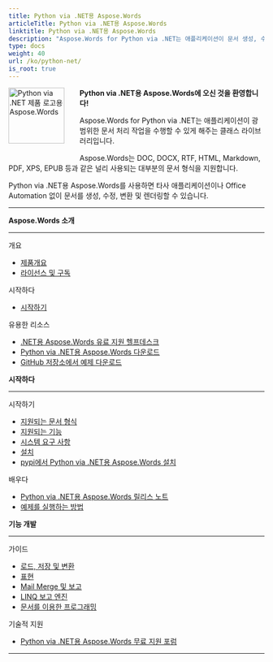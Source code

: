 ```yaml
---
title: Python via .NET용 Aspose.Words
articleTitle: Python via .NET용 Aspose.Words
linktitle: Python via .NET용 Aspose.Words
description: "Aspose.Words for Python via .NET는 애플리케이션이 문서 생성, 수정, 변환, 렌더링 등 광범위한 문서 처리 작업을 수행할 수 있도록 하는 클래스 라이브러리입니다."
type: docs
weight: 40
url: /ko/python-net/
is_root: true
---
```


<img src="/words/python-net/home_1" alt="Python via .NET 제품 로고용 Aspose.Words" align="left" style="width:110px; margin: 0 30px 30px 0"/>

**Python via .NET용 Aspose.Words에 오신 것을 환영합니다!**

Aspose.Words for Python via .NET는 애플리케이션이 광범위한 문서 처리 작업을 수행할 수 있게 해주는 클래스 라이브러리입니다.

Aspose.Words는 DOC, DOCX, RTF, HTML, Markdown, PDF, XPS, EPUB 등과 같은 널리 사용되는 대부분의 문서 형식을 지원합니다.

Python via .NET용 Aspose.Words를 사용하면 타사 애플리케이션이나 Office Automation 없이 문서를 생성, 수정, 변환 및 렌더링할 수 있습니다.

------

<div class="row">
		<div class="col-md-4">
				<p><b>Aspose.Words 소개</b></p>
						<hr><p>개요</p></hr>
						<ul>
								<li><a href="/words/ko/python-net/product-overview/">제품개요</a></li>
								<li><a href="/words/ko/python-net/licensing/">라이선스 및 구독</a></li>
						</ul>
						<p>시작하다</p>
						<ul>
								<li><a href="/words/ko/python-net/getting-started/">시작하기</a></li>
						</ul>
						<p>유용한 리소스</p>
						<ul>
								<li><a href="https://helpdesk.aspose.com/">.NET용 Aspose.Words 유료 지원 헬프데스크</a></li>
								<li><a href="https://releases.aspose.com/words/python">Python via .NET용 Aspose.Words 다운로드</a></li>
								<li><a href="https://github.com/aspose-words/Aspose.Words-for-Python-via-.NET">GitHub 저장소에서 예제 다운로드</a></li>
						</ul>
		</div>
		<div class="col-md-4">
				<p><b>시작하다</b></p>
						<hr><p>시작하기</p></hr>
						<ul>
								<li><a href="/words/ko/python-net/supported-document-formats/">지원되는 문서 형식</a></li>
								<li><a href="/words/ko/python-net/features/">지원되는 기능</a></li>
								<li><a href="/words/ko/python-net/system-requirements/">시스템 요구 사항</a></li>
								<li><a href="/words/ko/python-net/installation/">설치</a></li>
								<li><a href="https://pypi.org/project/aspose-words/">pypi에서 Python via .NET용 Aspose.Words 설치</a></li>
						</ul>
						<p>배우다</p>
						<ul>
			  				<li><a href="https://releases.aspose.com/words/python/release-notes/">Python via .NET용 Aspose.Words 릴리스 노트</a></li>
							<li><a href="/words/ko/python-net/how-to-run-the-examples/">예제를 실행하는 방법</a></li>
						</ul>
		</div>
		<div class="col-md-4">
				<p><b>기능 개발</b></p>
						<hr><p>가이드</p></hr>
						<ul>
								<li><a href="/words/ko/python-net/loading-saving-and-converting/">로드, 저장 및 변환</a></li>
								<li><a href="/words/ko/python-net/rendering/">표현</a></li>
								<li><a href="/words/python-net/mail-merge-and-reporting/">Mail Merge 및 보고</a></li>
								<li><a href="/words/python-net/linq-reporting-engine/">LINQ 보고 엔진</a></li>
								<li><a href="/words/ko/python-net/programming-with-documents/">문서를 이용한 프로그래밍</a></li>
						</ul>
						<p>기술적 지원</p>
						<ul>
								<li><a href="https://forum.aspose.com/c/words/8">Python via .NET용 Aspose.Words 무료 지원 포럼</a></li>
						</ul>
		</div>
</div>

------
